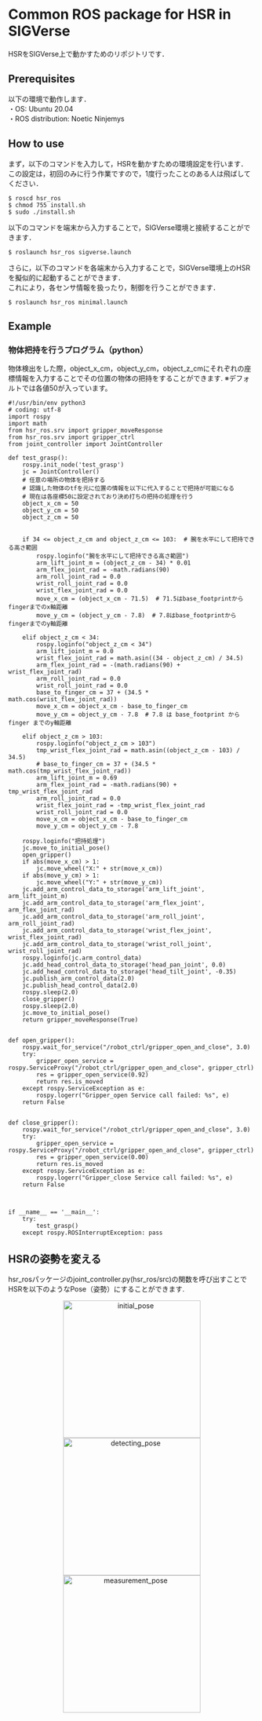 # Common ROS package for HSR in SIGVerse

HSRをSIGVerse上で動かすためのリポジトリです．

## Prerequisites

以下の環境で動作します．  
・OS: Ubuntu 20.04  
・ROS distribution: Noetic Ninjemys  

## How to use
まず，以下のコマンドを入力して，HSRを動かすための環境設定を行います．  
この設定は，初回のみに行う作業ですので，1度行ったことのある人は飛ばしてください．

```bash:
$ roscd hsr_ros
$ chmod 755 install.sh
$ sudo ./install.sh
```

以下のコマンドを端末から入力することで，SIGVerse環境と接続することができます．  

```bash:
$ roslaunch hsr_ros sigverse.launch
```

さらに，以下のコマンドを各端末から入力することで，SIGVerse環境上のHSRを擬似的に起動することができます．  
これにより，各センサ情報を扱ったり，制御を行うことができます．

```bash:
$ roslaunch hsr_ros minimal.launch
```
## Example
### 物体把持を行うプログラム（python）

物体検出をした際，object_x_cm，object_y_cm，object_z_cmにそれぞれの座標情報を入力することでその位置の物体の把持をすることができます.
※デフォルトでは各値50が入っています。
```
#!/usr/bin/env python3
# coding: utf-8
import rospy
import math
from hsr_ros.srv import gripper_moveResponse
from hsr_ros.srv import gripper_ctrl
from joint_controller import JointController

def test_grasp():
    rospy.init_node('test_grasp')
    jc = JointController()
    # 任意の場所の物体を把持する
    # 認識した物体のtfを元に位置の情報を以下に代入することで把持が可能になる
    # 現在は各座標50に設定されており決め打ちの把持の処理を行う
    object_x_cm = 50
    object_y_cm = 50
    object_z_cm = 50
    

    if 34 <= object_z_cm and object_z_cm <= 103:  # 腕を水平にして把持できる高さ範囲
        rospy.loginfo("腕を水平にして把持できる高さ範囲")
        arm_lift_joint_m = (object_z_cm - 34) * 0.01
        arm_flex_joint_rad = -math.radians(90)
        arm_roll_joint_rad = 0.0
        wrist_roll_joint_rad = 0.0
        wrist_flex_joint_rad = 0.0
        move_x_cm = (object_x_cm - 71.5)  # 71.5はbase_footprintからfingerまでのx軸距離
        move_y_cm = (object_y_cm - 7.8)  # 7.8はbase_footprintからfingerまでのy軸距離

    elif object_z_cm < 34:
        rospy.loginfo("object_z_cm < 34")
        arm_lift_joint_m = 0.0
        wrist_flex_joint_rad = math.asin((34 - object_z_cm) / 34.5)
        arm_flex_joint_rad = -(math.radians(90) + wrist_flex_joint_rad)
        arm_roll_joint_rad = 0.0
        wrist_roll_joint_rad = 0.0
        base_to_finger_cm = 37 + (34.5 * math.cos(wrist_flex_joint_rad))
        move_x_cm = object_x_cm - base_to_finger_cm
        move_y_cm = object_y_cm - 7.8  # 7.8 は base_footprint から finger までのy軸距離

    elif object_z_cm > 103:
        rospy.loginfo("object_z_cm > 103")
        tmp_wrist_flex_joint_rad = math.asin((object_z_cm - 103) / 34.5)
        # base_to_finger_cm = 37 + (34.5 * math.cos(tmp_wrist_flex_joint_rad))
        arm_lift_joint_m = 0.69
        arm_flex_joint_rad = -math.radians(90) + tmp_wrist_flex_joint_rad
        arm_roll_joint_rad = 0.0
        wrist_flex_joint_rad = -tmp_wrist_flex_joint_rad
        wrist_roll_joint_rad = 0.0
        move_x_cm = object_x_cm - base_to_finger_cm
        move_y_cm = object_y_cm - 7.8

    rospy.loginfo("把持処理")
    jc.move_to_initial_pose()
    open_gripper()
    if abs(move_x_cm) > 1:
        jc.move_wheel("X:" + str(move_x_cm))
    if abs(move_y_cm) > 1:
        jc.move_wheel("Y:" + str(move_y_cm))
    jc.add_arm_control_data_to_storage('arm_lift_joint', arm_lift_joint_m)
    jc.add_arm_control_data_to_storage('arm_flex_joint', arm_flex_joint_rad)
    jc.add_arm_control_data_to_storage('arm_roll_joint', arm_roll_joint_rad)
    jc.add_arm_control_data_to_storage('wrist_flex_joint', wrist_flex_joint_rad)
    jc.add_arm_control_data_to_storage('wrist_roll_joint', wrist_roll_joint_rad)
    rospy.loginfo(jc.arm_control_data)
    jc.add_head_control_data_to_storage('head_pan_joint', 0.0)
    jc.add_head_control_data_to_storage('head_tilt_joint', -0.35)
    jc.publish_arm_control_data(2.0)
    jc.publish_head_control_data(2.0)
    rospy.sleep(2.0)
    close_gripper()
    rospy.sleep(2.0)
    jc.move_to_initial_pose()
    return gripper_moveResponse(True)


def open_gripper():
    rospy.wait_for_service("/robot_ctrl/gripper_open_and_close", 3.0)
    try:
        gripper_open_service = rospy.ServiceProxy("/robot_ctrl/gripper_open_and_close", gripper_ctrl)
        res = gripper_open_service(0.92)
        return res.is_moved
    except rospy.ServiceException as e:
        rospy.logerr("Gripper_open Service call failed: %s", e)
    return False


def close_gripper():
    rospy.wait_for_service("/robot_ctrl/gripper_open_and_close", 3.0)
    try:
        gripper_open_service = rospy.ServiceProxy("/robot_ctrl/gripper_open_and_close", gripper_ctrl)
        res = gripper_open_service(0.00)
        return res.is_moved
    except rospy.ServiceException as e:
        rospy.logerr("Gripper_close Service call failed: %s", e)
    return False



if __name__ == '__main__':
    try:
        test_grasp()
    except rospy.ROSInterruptException: pass
```

## HSRの姿勢を変える
hsr_rosパッケージのjoint_controller.py(hsr_ros/src)の関数を呼び出すことでHSRを以下のようなPose（姿勢）にすることができます.
<div align="center">
 <p>
    <img src="hsr_ros/img/initial.png" title="initial_pose" width="280">
    <img src="hsr_ros/img/detect.png" title="detecting_pose" width="280"> 
    <img src="hsr_ros/img/measure.png" title="measurement_pose" width="280"> 
 </p>
</div>
